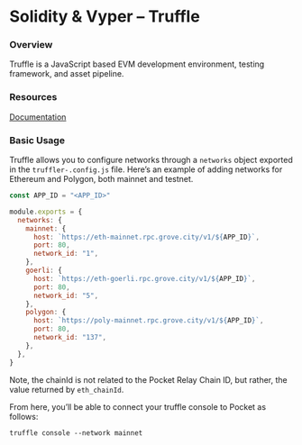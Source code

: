 # Solidity & Vyper – Truffle

### Overview

Truffle is a JavaScript based EVM development environment, testing framework, and asset pipeline.

### Resources

[Documentation](https://trufflesuite.com/docs/truffle/)

### Basic Usage

Truffle allows you to configure networks through a `networks` object exported in the `truffler-.config.js` file. Here’s an example of adding networks for Ethereum and Polygon, both mainnet and testnet.

```javascript
const APP_ID = "<APP_ID>"

module.exports = {
  networks: {
    mainnet: {
      host: `https://eth-mainnet.rpc.grove.city/v1/${APP_ID}`,
      port: 80,
      network_id: "1",
    },
    goerli: {
      host: `https://eth-goerli.rpc.grove.city/v1/${APP_ID}`,
      port: 80,
      network_id: "5",
    },
    polygon: {
      host: `https://poly-mainnet.rpc.grove.city/v1/${APP_ID}`,
      port: 80,
      network_id: "137",
    },
  },
}
```

Note, the chainId is not related to the Pocket Relay Chain ID, but rather, the value returned by `eth_chainId`.

From here, you’ll be able to connect your truffle console to Pocket as follows:

```
truffle console --network mainnet
```
